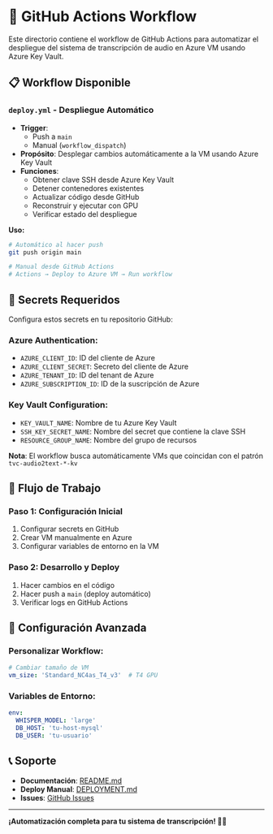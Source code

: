 # 🚀 GitHub Actions Workflow

Este directorio contiene el workflow de GitHub Actions para automatizar el despliegue del sistema de transcripción de audio en Azure VM usando Azure Key Vault.

## 📋 **Workflow Disponible**

### **`deploy.yml` - Despliegue Automático**
- **Trigger**: 
  - Push a `main`
  - Manual (`workflow_dispatch`)
- **Propósito**: Desplegar cambios automáticamente a la VM usando Azure Key Vault
- **Funciones**:
  - Obtener clave SSH desde Azure Key Vault
  - Detener contenedores existentes
  - Actualizar código desde GitHub
  - Reconstruir y ejecutar con GPU
  - Verificar estado del despliegue

**Uso:**
```bash
# Automático al hacer push
git push origin main

# Manual desde GitHub Actions
# Actions → Deploy to Azure VM → Run workflow
```

## 🔐 **Secrets Requeridos**

Configura estos secrets en tu repositorio GitHub:

### **Azure Authentication:**
- `AZURE_CLIENT_ID`: ID del cliente de Azure
- `AZURE_CLIENT_SECRET`: Secreto del cliente de Azure
- `AZURE_TENANT_ID`: ID del tenant de Azure
- `AZURE_SUBSCRIPTION_ID`: ID de la suscripción de Azure

### **Key Vault Configuration:**
- `KEY_VAULT_NAME`: Nombre de tu Azure Key Vault
- `SSH_KEY_SECRET_NAME`: Nombre del secret que contiene la clave SSH
- `RESOURCE_GROUP_NAME`: Nombre del grupo de recursos

**Nota**: El workflow busca automáticamente VMs que coincidan con el patrón `tvc-audio2text-*-kv`

## 🚀 **Flujo de Trabajo**

### **Paso 1: Configuración Inicial**
1. Configurar secrets en GitHub
2. Crear VM manualmente en Azure
3. Configurar variables de entorno en la VM

### **Paso 2: Desarrollo y Deploy**
1. Hacer cambios en el código
2. Hacer push a `main` (deploy automático)
3. Verificar logs en GitHub Actions

## 🔧 **Configuración Avanzada**

### **Personalizar Workflow:**
```yaml
# Cambiar tamaño de VM
vm_size: 'Standard_NC4as_T4_v3'  # T4 GPU
```

### **Variables de Entorno:**
```yaml
env:
  WHISPER_MODEL: 'large'
  DB_HOST: 'tu-host-mysql'
  DB_USER: 'tu-usuario'
```

## 📞 **Soporte**

- **Documentación**: [README.md](../README.md)
- **Deploy Manual**: [DEPLOYMENT.md](../DEPLOYMENT.md)
- **Issues**: [GitHub Issues](https://github.com/TVC-mx/python-audio-to-text/issues)

---

**¡Automatización completa para tu sistema de transcripción! 🎵🤖**
